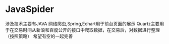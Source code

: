 # JavaSpider
涉及技术主要有JAVA 网络爬虫,Spring,Echart用于前台页面的展示
Quartz主要用于在交易时间从新浪和百度公开的接口中爬取数据，在交易后，对数据进行整理（按照策略）
希望有空的一起完善

